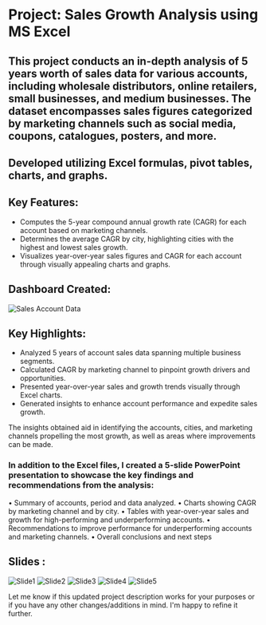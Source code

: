 # Project: Sales Growth Analysis using MS Excel

## This project conducts an in-depth analysis of 5 years worth of sales data for various accounts, including wholesale distributors, online retailers, small businesses, and medium businesses. The dataset encompasses sales figures categorized by marketing channels such as social media, coupons, catalogues, posters, and more.

## Developed utilizing Excel formulas, pivot tables, charts, and graphs.

## Key Features:
- Computes the 5-year compound annual growth rate (CAGR) for each account based on marketing channels.
- Determines the average CAGR by city, highlighting cities with the highest and lowest sales growth.
- Visualizes year-over-year sales figures and CAGR for each account through visually appealing charts and graphs.
  
## Dashboard Created:
![Sales Account Data](https://github.com/DataVizExpert-Sham/Account-Sales-Growth-Moniter/assets/151017676/fa34b206-56ba-4c5d-bf6f-4327b3047465)

## Key Highlights:
- Analyzed 5 years of account sales data spanning multiple business segments.
- Calculated CAGR by marketing channel to pinpoint growth drivers and opportunities.
- Presented year-over-year sales and growth trends visually through Excel charts.
- Generated insights to enhance account performance and expedite sales growth.

The insights obtained aid in identifying the accounts, cities, and marketing channels propelling the most growth, as well as areas where improvements can be made.

### In addition to the Excel files, I created a 5-slide PowerPoint presentation to showcase the key findings and recommendations from the analysis:

• Summary of accounts, period and data analyzed.
• Charts showing CAGR by marketing channel and by city.
• Tables with year-over-year sales and growth for high-performing and underperforming accounts.
• Recommendations to improve performance for underperforming accounts and marketing channels.
• Overall conclusions and next steps

## Slides :
![Slide1](https://github.com/DataVizExpert-Sham/Account-Sales-Growth-Moniter/assets/151017676/6835b544-8dc7-4cbd-bb25-4dc35fcfaa34)
![Slide2](https://github.com/DataVizExpert-Sham/Account-Sales-Growth-Moniter/assets/151017676/58fb835a-91ae-4441-8da9-a45b3e83088b)
![Slide3](https://github.com/DataVizExpert-Sham/Account-Sales-Growth-Moniter/assets/151017676/23783b8a-c740-426f-8fe8-12a41cd44ccb)
![Slide4](https://github.com/DataVizExpert-Sham/Account-Sales-Growth-Moniter/assets/151017676/51ba8d7e-3f8d-433d-91f5-f18dce8b7ba4)
![Slide5](https://github.com/DataVizExpert-Sham/Account-Sales-Growth-Moniter/assets/151017676/e7320ddb-e90b-41e9-870f-27d797b6d222)

Let me know if this updated project description works for your purposes or if you have any other changes/additions in mind. I'm happy to refine it further.
